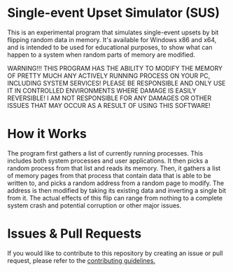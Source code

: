 # Single-event Upset Simulator (SUS)
 This is an experimental program that simulates single-event upsets by bit flipping random data in memory. It's available for Windows x86 and x64, and is intended to be used for educational purposes, to show what can happen to a system when random parts of memory are modified.

 WARNING!!! THIS PROGRAM HAS THE ABILITY TO MODIFY THE MEMORY OF PRETTY MUCH ANY ACTIVELY RUNNING PROCESS ON YOUR PC, INCLUDING SYSTEM SERVICES! PLEASE BE RESPONSIBLE AND ONLY USE IT IN CONTROLLED ENVIRONMENTS WHERE DAMAGE IS EASILY REVERSIBLE! I AM NOT RESPONSIBLE FOR ANY DAMAGES OR OTHER ISSUES THAT MAY OCCUR AS A RESULT OF USING THIS SOFTWARE!

# How it Works
 The program first gathers a list of currently running processes. This includes both system processes and user applications. It then picks a random process from that list and reads its memory. Then, it gathers a list of memory pages from that process that contain data that is able to be written to, and picks a random address from a random page to modify. The address is then modified by taking its existing data and inverting a single bit from it. The actual effects of this flip can range from nothing to a complete system crash and potential corruption or other major issues.

# Issues & Pull Requests
 If you would like to contribute to this repository by creating an issue or pull request, please refer to the [contributing guidelines.](https://lambdagaming.github.io/contributing.html)
